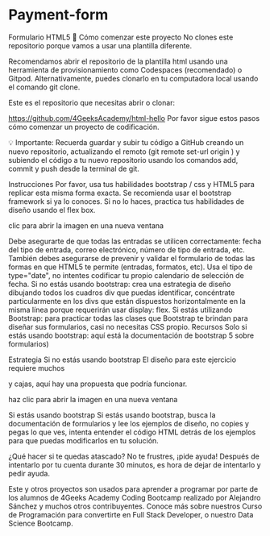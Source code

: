 # Payment-form
Formulario HTML5
🌱 Cómo comenzar este proyecto
No clones este repositorio porque vamos a usar una plantilla diferente.

Recomendamos abrir el repositorio de la plantilla html usando una herramienta de provisionamiento como Codespaces (recomendado) o Gitpod. Alternativamente, puedes clonarlo en tu computadora local usando el comando git clone.

Este es el repositorio que necesitas abrir o clonar:

https://github.com/4GeeksAcademy/html-hello
Por favor sigue estos pasos cómo comenzar un proyecto de codificación.

💡 Importante: Recuerda guardar y subir tu código a GitHub creando un nuevo repositorio, actualizando el remoto (git remote set-url origin <your new url>) y subiendo el código a tu nuevo repositorio usando los comandos add, commit y push desde la terminal de git.

Instrucciones
Por favor, usa tus habilidades bootstrap / css y HTML5 para replicar esta misma forma exacta.
Se recomienda usar el bootstrap framework si ya lo conoces. Si no lo haces, practica tus habilidades de diseño usando el flex box.

clic para abrir la imagen en una nueva ventana

Debe asegurarte de que todas las entradas se utilicen correctamente: fecha del tipo de entrada, correo electrónico, número de tipo de entrada, etc.
También debes asegurarse de prevenir y validar el formulario de todas las formas en que HTML5 te permite (entradas, formatos, etc).
Usa el tipo de type="date", no intentes codificar tu propio calendario de selección de fecha.
Si no estás usando bootstrap: crea una estrategia de diseño dibujando todos los cuadros div que puedas identificar, concéntrate particularmente en los divs que están dispuestos horizontalmente en la misma línea porque requerirán usar display: flex.
Si estás utilizando Bootstrap: para practicar todas las clases que Bootstrap te brindan para diseñar sus formularios, casi no necesitas CSS propio.
Recursos
Solo si estás usando bootstrap: aquí está la documentación de bootstrap 5 sobre formularios)

Estrategia
Si no estás usando bootstrap
El diseño para este ejercicio requiere muchos <div> y cajas, aquí hay una propuesta que podría funcionar.


haz clic para abrir la imagen en una nueva ventana

Si estás usando bootstrap
Si estás usando bootstrap, busca la documentación de formularios y lee los ejemplos de diseño, no copies y pegas lo que ves, intenta entender el código HTML detrás de los ejemplos para que puedas modificarlos en tu solución.

¿Qué hacer si te quedas atascado?
No te frustres, ¡pide ayuda! Después de intentarlo por tu cuenta durante 30 minutos, es hora de dejar de intentarlo y pedir ayuda.

Este y otros proyectos son usados para aprender a programar por parte de los alumnos de 4Geeks Academy Coding Bootcamp realizado por Alejandro Sánchez y muchos otros contribuyentes. Conoce más sobre nuestros Curso de Programación para convertirte en Full Stack Developer, o nuestro Data Science Bootcamp.

